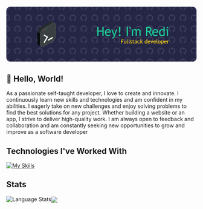 ![Header](./profile-header.webp)

## 👋 Hello, World!

As a passionate self-taught developer, I love to create and innovate. I continuously learn new skills and technologies and am confident in my abilities. I eagerly take on new challenges and enjoy solving problems to find the best solutions for any project. Whether building a website or an app, I strive to deliver high-quality work. I am always open to feedback and collaboration and am constantly seeking new opportunities to grow and improve as a software developer

## Technologies I've Worked With

[![My Skills](https://skillicons.dev/icons?i=html,css,bootstrap,nodejs,express,md,postman,mongodb,replit,vscode,idea,java,python,powershell,next,ts,react&perline=5)](https://skillicons.dev)


<!--
**rediahmds/rediahmds** is a ✨ _special_ ✨ repository because its `README.md` (this file) appears on your GitHub profile.

Here are some ideas to get you started:

- 🔭 I’m currently working on ...
- 🌱 I’m currently learning ...
- 👯 I’m looking to collaborate on ...
- 🤔 I’m looking for help with ...
- 💬 Ask me about ...
- 📫 How to reach me: ...
- 😄 Pronouns: ...
- ⚡ Fun fact: ...
-->

## Stats

<img align="left" src="https://api.githubtrends.io/user/svg/rediahmds/langs?time_range=one_year&theme=dark" alt="Language Stats" />
<img align="center" src="https://streak-stats.demolab.com?user=rediahmds&theme=merko&border_radius=5&mode=weekly" />
